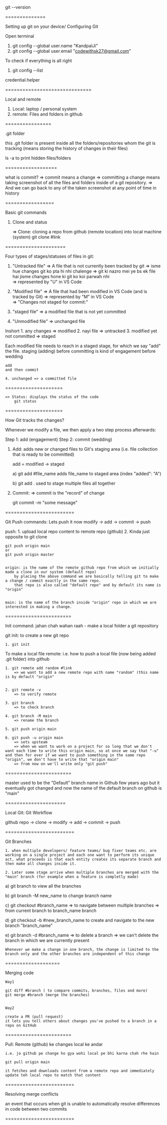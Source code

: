 
git --version 


==============

Setting up git on your device/ Configuring Git

Open terminal
1. git config --global user.name "KandpalJi"
2. git config --global user.email "codewithsk27@gmail.com"

To check if everything is all right
1. git config --list

credential.helper


==============================


Local and remote
1. Local: laptop / personal system
2. remote: Files and folders in github

================

.git folder

this .git folder is present inside all the folders/repositories whom the git is tracking (means storing the history of changes in their files)


ls -a to print hidden files/folders


==================

what is commit?
=> commit means a change
=> committing a change means taking screenshot of all the files and folders inside of a git repository.
=> And we can go back to any of the taken screenshot at any point of time in history


=================


Basic git commands
1. Clone and status

	=> Clone: cloning a repo from github (remote location) into local machine (system)
		git clone #link


=====================

Four types of stages/statuses of files in git:

1. "Untracked file"
	=> A file that is not currently been tracked by git
	=> isme hue changes git ko pta hi nhi chalenge
	=> git ki nazro mei ye bs ek file hai jisme changes hone ki git ko koi parwah nhi	 
	=> represented by "U" in VS Code

2. "Modified file"
	=> A file that had been modified in VS Code (and is tracked by Git)
	=> represented by "M" in VS Code	
	=> "Changes not staged for commit:"

3. "staged file"
	=> a modified file that is not yet committed

4. "Unmodified file"
	=> unchanged file


Inshort
	1. any changes => modified
	2. nayi file => untracked
	3. modified yet not committed => staged

Each modified file needs to reach in a staged stage, for which we say "add" the file. staging (adding) before committing is kind of engagement before wedding

	add 
	and then commit

	4. unchanged => a committed file


====================

	=> Status: displays the status of the code
		git status 


====================

How Git tracks the changes?

Whenever we modify a file, we then apply a two step process afterwards:

Step 1: add     (engagement)
Step 2: commit  (wedding)

1. Add: 
	adds new or changed files to Git's staging area (i.e. file collection that is ready to be committed)

	add = modified -> staged

	a) git add #file_name
		adds file_name to staged area (index "added": "A")

	
	b) git add . 
		used to stage multiple files all together


2. Commit:
	=> commit is the "record" of change

	git commit -m "some message"
	

========================


Git Push commands: Lets push it now
modify -> add -> commit -> push

push: 
	1. upload local repo content to remote repo (github)
	2. Kinda just opposite to git clone
	

	git push origin main
	or 
	git push origin master

	
	origin: is the name of the remote github repo from which we initially made a clone in our system (default repo)
		by placing the above command we are basically telling git to make a change / commit exactly in the same repo.
		that repo is also called "default repo" and by default its name is "origin"

	
	main: is the name of the branch inside "origin" repo in which we are interested in making a change.


=======================

Init command: jahan chah wahan raah - make a local folder a git repository

git init: to create a new git repo

	1. git init


To make a local file remote: 
i.e. how to push a local file (now being added .git folder) into github

	1. git remote add random #link
		=> we want to add a new remote repo with name "random" (this name  is by default "origin"


	2. git remote -v
		=> to verify remote

	3. git branch
		=> to check branch

	4. git branch -M main
		=> rename the branch

	5. git push origin main

	6. git push -u origin main
		=> sets upsteam
		=> when we want to work on a project for so long that we don't want each time to write this origin main, so at once we say that "-u" and then for ever if we want to push something in the same repo "origin", we don't have to write that "origin main"
		=> from now on we'll write only "git push"


=======================

master used to be the "Default" branch name in Github few years ago but it eventually got changed and now the name of the default branch on github is "main"


=====================

Local Git: Git Workflow

github repo -> clone -> modify -> add -> commit -> push


========================

Git Branches

	1. when multiple developers/ feature teams/ bug fixer teams etc. are working on a single project and each one want to perform its unique act, what proceeds is that each entity creates its separate branch and then make all changes inside it. 

	2. Later some stage arrive when multiple branches are merged with the "main" branch (for example when a feature is completly made)


a) git branch 
	to view all the branches

b) git branch -M new_name
	to change branch name

c) git checkout #branch_name
	=> to navigate between multiple branches
	=> from current branch to branch_name branch

d) git checkout -b #new_branch_name 
	to create and navigate to the new branch "branch_name" 

e) git branch -d #branch_name
	=> to delete a branch
	=> we can't delete the branch in which we are currently present



	Whenever we make a change in one branch, the change is limited to the branch only and the other branches are independent of this change

===================

Merging code

	Way1
	
	git diff #branch ( to compare commits, branches, files and more)
	git merge #branch (merge the branches)

	
	Way2

	create a PR (pull request)
	it lets you tell others about changes you've pushed to a branch in a repo on GitHub



=======================


Pull: Remote (github) ke changes local ke andar

	i.e. jo github pe change ho gya wohi local pe bhi karna chah rhe hain

	git pull origin main

	it fetches and downloads content from a remote repo and immediately update teh local repo to match that content


========================

Resolving merge conflicts

an event that occurs when git is unable to automatically resolve differences in code between two commits

========================